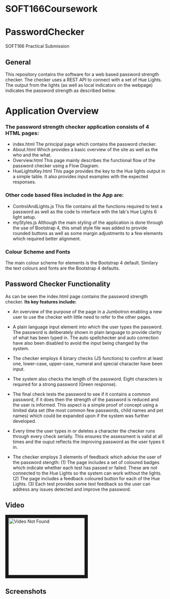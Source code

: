 # SOFT166Coursework

# PasswordChecker
SOFT166 Practical Submission
## General
This repository contains the software for a web based password strength checker.
The checker uses a REST API to connect with
a set of Hue Lights. The output from the lights (as well as local indicators on the webpage) indicates the password strength as described below.
# Application Overview
### The password strength checker application consists of 4 HTML pages:
* index.html The principal page which contains the password checker.
* About.html Which provides a basic overview of the site as well as the who and the what.
* Overview.html This page mainly describes the functional flow of the password checker using a
Flow Diagram.
* HueLightsKey.html This page provides the key to the Hue lights output in a simple table. It
also provides input examples with the expected responses.
### Other code based files included in the App are:
* ControlAndLights.js This file contains all the functions required to test a password as well
as the code to interface with the lab's Hue Lights 6 light setup.
* myStyles.js Although the main styling of the application is done through the use of Bootstrap 4,
this small style file was added to provide rounded buttons as well as some margin adjustments
to a few elements which required better alignment.
### Colour Scheme and Fonts
The main colour scheme for elements is the Bootstrap 4 default. Similary the text colours and
fonts are the Bootstrap 4 defaults.
## Password Checker Functionality
As can be seen the index.html page contains the password strength checker. **Its key features
include:**
* An overview of the purpose of the page in a Jumbotron enabling a new user to use the
checker with little need to refer to the other pages.
* A plain language input element into which the user types the password. The password is
deliberately shown in plain language to provide clarity of what has been typed in. The auto
spellchecker and auto correction have also been disabled to avoid the input being changed by
the system.
* The checker employs 4 binary checks (JS functions) to confirm at least one, lower-case,
upper-case, numeral and special character have been input.
* The system also checks the length of the password. Eight characters is required for a strong
password (Green response).
* The final check tests the password to see if it contains a common password, if it does then the
strength of the password is reduced and the user is informed. This aspect is a simple proof of concept
using a limited data set (the most common few passwords, child names and pet names) which could be
expanded upon if the system was further developed.
* Every time the user types in or deletes a character the checker runs through every check
serially. This ensures the assessment is valid at all times and the ouput reflects the improving
password as the user types it in.

* The checker employs 3 elements of feedback which advise the user of the password stength:
(1) The page includes a set of coloured badges which indicate whether each test has passed or
failed. These are not connected to the Hue Lights so the system can work without the lights. (2)
The page includes a feedback coloured button for each of the Hue Lights. (3) Each test provides
some text feedback so the user can address any issues detected and improve the password.

## Video
<a href="http://www.youtube.com/watch?feature=player_embedded&v=_YMsfyqdneU
" target="_blank"><img src="http://img.youtube.com/vi/_YMsfyqdneU/0.jpg"  
alt="Video Not Found" width="240" height="180" border="10" /></a>
## Screenshots
